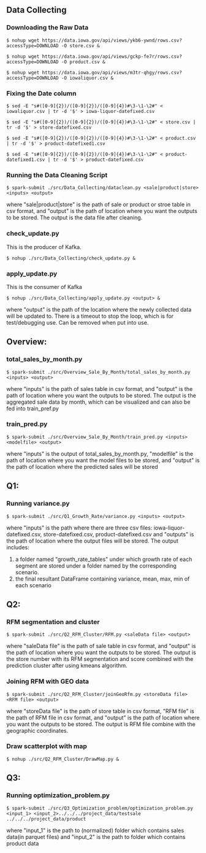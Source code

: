 ## Data Collecting

### Downloading the Raw Data

    $ nohup wget https://data.iowa.gov/api/views/ykb6-ywnd/rows.csv?accessType=DOWNLOAD -O store.csv &

    $ nohup wget https://data.iowa.gov/api/views/gckp-fe7r/rows.csv?accessType=DOWNLOAD -O product.csv &

    $ nohup wget https://data.iowa.gov/api/views/m3tr-qhgy/rows.csv?accessType=DOWNLOAD -O iowaliquor.csv &

### Fixing the Date column

    $ sed -E "s#([0-9]{2})/([0-9]{2})/([0-9]{4})#\3-\1-\2#" < iowaliquor.csv | tr -d '$' > iowa-liquor-datefixed.csv

    $ sed -E "s#([0-9]{2})/([0-9]{2})/([0-9]{4})#\3-\1-\2#" < store.csv | tr -d '$' > store-datefixed.csv

    $ sed -E "s#([0-9]{2})/([0-9]{2})/([0-9]{4})#\3-\1-\2#" < product.csv | tr -d '$' > product-datefixed1.csv

    $ sed -E "s#([0-9]{2})/([0-9]{2})/([0-9]{4})#\3-\1-\2#" < product-datefixed1.csv | tr -d '$' > product-datefixed.csv

### Running the Data Cleaning Script
    $ spark-submit ./src/Data_Collecting/dataclean.py <sale|product|store> <inputs> <output>
	
where "sale|product|store" is the path of sale or product or stroe table in csv format, and "output" is the path of location where you want the outputs to be stored. The output is the data file after cleaning.

### check_update.py

This is the producer of Kafka.

    $ nohup ./src/Data_Collecting/check_update.py &

### apply_update.py

This is the consumer of Kafka

    $ nohup ./src/Data_Collecting/apply_update.py <output> &
    
where "output" is the path of the location where the newly collected data will be updated to.
There is a timeout to stop the loop, which is for test/debugging use. Can be removed when put into use.

## Overview:

### total_sales_by_month.py
    
    $ spark-submit ./src/Overview_Sale_By_Month/total_sales_by_month.py <inputs> <output>

where "inputs" is the path of sales table in csv format, and "output" is the path of location where you want the outputs to be stored. The output is the aggregated sale data by month, which can be visualized and can also be fed into train_pref.py

### train_pred.py

    $ spark-submit ./src/Overview_Sale_By_Month/train_pred.py <inputs> <modelfile> <output>

where "inputs" is the output of total_sales_by_month.py, "modelfile" is the path of location where you want the model files to be stored, and "output" is the path of location where the predicted sales will be stored

## Q1:

### Running variance.py 

    $ spark-submit ./src/Q1_Growth_Rate/variance.py <inputs> <output>

where "inputs" is the path where there are three csv files: iowa-liquor-datefixed.csv, store-datefixed.csv, product-datefixed.csv
and "outputs" is the path of location where the output files will be stored. The output includes: 
1. a folder named "growth_rate_tables"
under which growth rate of each segment are stored under a folder named by the corresponding scenario.
2. the final resultant DataFrame containing variance, mean, max, min of each scenario

## Q2:
### RFM segmentation and cluster

    $ spark-submit ./src/Q2_RFM_Cluster/RFM.py <saleData file> <output>
	
where "saleData file" is the path of sale table in csv format, and "output" is the path of location where you want the outputs to be stored. The output is the store number with its RFM segmentation and score combined with the prediction cluster after using kmeans algorithm.

### Joining RFM with GEO data

    $ spark-submit ./src/Q2_RFM_Cluster/joinGeoRfm.py <storeData file> <RFM file> <output>
	
where "storeData file" is the path of store table in csv format, "RFM file" is the path of RFM file in csv format, and "output" is the path of location where you want the outputs to be stored. The output is RFM file combine with the geographic coordinates.

### Draw scatterplot with map
    $ nohup ./src/Q2_RFM_Cluster/DrawMap.py &


## Q3: 

### Running optimization_problem.py 

    $ spark-submit ./src/Q3_Optimization_problem/optimization_problem.py <input_1> <input_2>../../../project_data/testsale ../../../project_data/product


where "input_1" is the path to (normalized) folder which contains sales data(in parquet files) and "input_2" is the path to folder which contains product data
